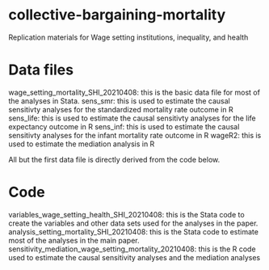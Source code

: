 # collective-bargaining-mortality
Replication materials for Wage setting institutions, inequality, and health

# Data files
wage_setting_mortality_SHI_20210408: this is the basic data file for most of the analyses in Stata. 
sens_smr: this is used to estimate the causal sensitivty analyses for the standardized mortality rate outcome in R
sens_life: this is used to estimate the causal sensitivty analyses for the life expectancy outcome in R
sens_inf: this is used to estimate the causal sensitivty analyses for the infant mortality rate outcome in R
wageR2: this is used to estimate the mediation analysis in R

All but the first data file is directly derived from the code below. 

# Code
variables_wage_setting_health_SHI_20210408: this is the Stata code to create the variables and other data sets used for the analyses in the paper. 
analysis_setting_mortality_SHI_20210408: this is the Stata code to estimate most of the analyses in the main paper.
sensitivity_mediation_wage_setting_mortality_20210408: this is the R code used to estimate the causal sensitivity analyses and the mediation analyses

